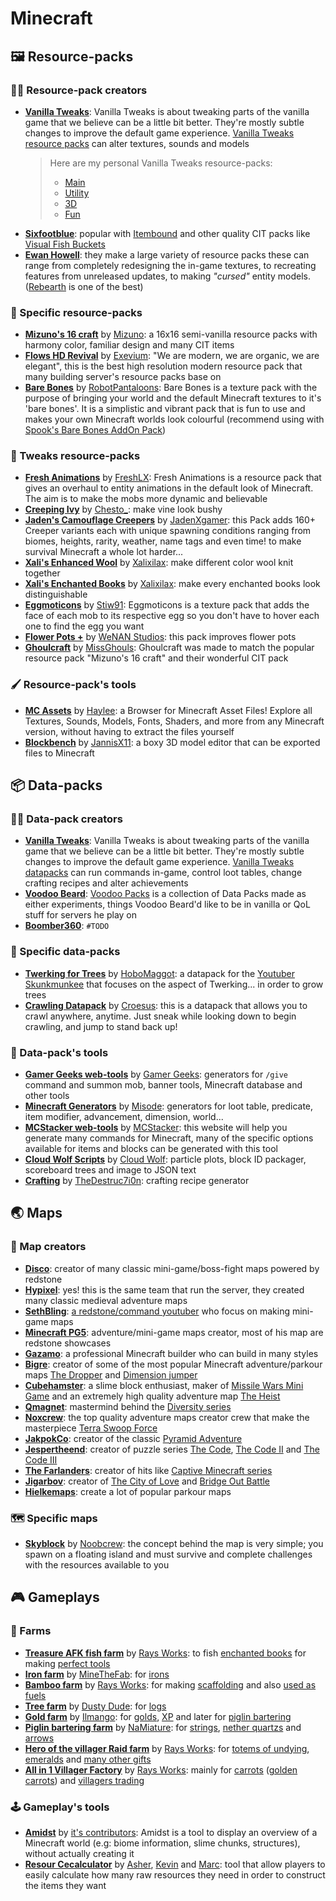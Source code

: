 # Minecraft

## 🖼️ Resource-packs
### 👨‍🎨 Resource-pack creators
- [**Vanilla Tweaks**](https://vanillatweaks.net): Vanilla Tweaks is about tweaking parts of the vanilla game that we believe can be a little bit better. They're mostly subtle changes to improve the default game experience. [Vanilla Tweaks resource packs](https://vanillatweaks.net/picker/resource-packs) can alter textures, sounds and models
  > Here are my personal Vanilla Tweaks resource-packs:
  > - [Main](https://vanillatweaks.net/share/#fLipkH)
  > - [Utility](https://vanillatweaks.net/share/#DbjNCD)
  > - [3D](https://vanillatweaks.net/share/#vGemyF)
  > - [Fun](https://vanillatweaks.net/share/#Trs9GQ)
- [**Sixfootblue**](https://www.planetminecraft.com/member/sixfootblue): popular with [Itembound](https://www.planetminecraft.com/texture-pack/itembound-fixed) and other quality CIT packs like [Visual Fish Buckets](https://www.planetminecraft.com/texture-pack/visual-fish-buckets-1-13-1/)
- [**Ewan Howell**](https://www.ewanhowell.com): they make a large variety of resource packs these can range from completely redesigning the in-game textures, to recreating features from unreleased updates, to making *"cursed"* entity models. ([Rebearth](https://www.ewanhowell.com/?pack=rebearth-remastered) is one of the best)

### 🎨 Specific resource-packs
- [**Mizuno's 16 craft**](https://mizunomcmemo.blogspot.com/p/resourcepack.html) by [Mizuno](https://mizunomcmemo.blogspot.com): a 16x16 semi-vanilla resource packs with harmony color, familiar design and many CIT items
- [**Flows HD Revival**](http://flowshdrevival.com) by [Exevium](https://www.planetminecraft.com/member/exevium): "We are modern, we are organic, we are elegant", this is the best high resolution modern resource pack that many building server's resource packs base on
- [**Bare Bones**](https://www.planetminecraft.com/texture-pack/bare-bones) by [RobotPantaloons](https://www.robotpantaloons.com): Bare Bones is a texture pack with the purpose of bringing your world and the default Minecraft textures to it's 'bare bones'. It is a simplistic and vibrant pack that is fun to use and makes your own Minecraft worlds look colourful (recommend using with [Spook's Bare Bones AddOn Pack](https://www.planetminecraft.com/texture-pack/spook-s-bare-bones-addon-pack/))

### 🔧 Tweaks resource-packs
- [**Fresh Animations**](https://www.planetminecraft.com/texture-pack/fresh-animations-v1-0) by [FreshLX](https://www.youtube.com/channel/UCCs_JwXYjjgeRIujTlbswIw):  Fresh Animations is a resource pack that gives an overhaul to entity animations in the default look of Minecraft. The aim is to make the mobs more dynamic and believable
- [**Creeping Ivy**](https://www.planetminecraft.com/texture-pack/creeping-ivy) by [Chesto_](https://www.planetminecraft.com/member/chesto_): make vine look bushy
- [**Jaden's Camouflage Creepers**](https://www.planetminecraft.com/texture-pack/jaden-s-camouflage-creepers-optifine-required) by [JadenXgamer](https://www.planetminecraft.com/member/jadenxgamer): this Pack adds 160+ Creeper variants each with unique spawning conditions ranging from biomes, heights, rarity, weather, name tags and even time! to make survival Minecraft a whole lot harder...
- [**Xali's Enhanced Wool**](https://www.planetminecraft.com/texture-pack/xali-s-enhanced-wool) by [Xalixilax](https://www.planetminecraft.com/member/xalixilax): make different color wool knit together
- [**Xali's Enchanted Books**](https://www.planetminecraft.com/texture-pack/xali-s-enchanted-books) by [Xalixilax](https://www.planetminecraft.com/member/xalixilax): make every enchanted books look distinguishable
- [**Eggmoticons**](https://www.planetminecraft.com/texture-pack/eggmoticons-egg-faces) by [Stiw91](https://www.planetminecraft.com/member/stiw91): Eggmoticons is a texture pack that adds the face of each mob to its respective egg so you don't have to hover each one to find the egg you want
- [**Flower Pots +**](https://www.planetminecraft.com/texture-pack/flower-pots) by [WeNAN Studios](https://www.planetminecraft.com/member/wenan_studios): this pack improves flower pots
- [**Ghoulcraft**](https://www.ghoulcraft.com) by [MissGhouls](https://www.ghoulcraft.com/about-us): Ghoulcraft was made to match the popular resource pack "Mizuno's 16 craft" and their wonderful CIT pack

### 🖌️ Resource-pack's tools
- [**MC Assets**](https://mcasset.cloud) by [Haylee](https://inventivetalent.org): a Browser for Minecraft Asset Files! Explore all Textures, Sounds, Models, Fonts, Shaders, and more from any Minecraft version, without having to extract the files yourself
- [**Blockbench**](https://www.blockbench.net) by [JannisX11](https://github.com/JannisX11): a boxy 3D model editor that can be exported files to Minecraft

## 📦 Data-packs
### 👩‍🔬 Data-pack creators
- [**Vanilla Tweaks**](https://vanillatweaks.net): Vanilla Tweaks is about tweaking parts of the vanilla game that we believe can be a little bit better. They're mostly subtle changes to improve the default game experience. [Vanilla Tweaks datapacks](https://vanillatweaks.net/picker/datapacks) can run commands in-game, control loot tables, change crafting recipes and alter achievements
- [**Voodoo Beard**](https://mc.voodoobeard.com): [Voodoo Packs](https://mc.voodoobeard.com/#datapacks) is a collection of Data Packs made as either experiments, things Voodoo Beard'd like to be in vanilla or QoL stuff for servers he play on
- [**Boomber360**](https://www.planetminecraft.com/member/boomber360): `#TODO`

### 🧱 Specific data-packs
- [**Twerking for Trees**](https://www.planetminecraft.com/data-pack/twerking-for-trees) by [HoboMaggot](https://www.planetminecraft.com/member/hobomaggot): a datapack for the [Youtuber Skunkmunkee](https://www.youtube.com/user/spmetz) that focuses on the aspect of Twerking... in order to grow trees
- [**Crawling Datapack**](https://www.planetminecraft.com/data-pack/crawling-datapack) by [Croesus](https://www.planetminecraft.com/member/croesus): this is a datapack that allows you to crawl anywhere, anytime. Just sneak while looking down to begin crawling, and jump to stand back up!

### 🧰 Data-pack's tools
- [**Gamer Geeks web-tools**](https://www.gamergeeks.net) by [Gamer Geeks](https://www.youtube.com/channel/UCIsEPo8j14FGrGvQg-4qq1Q): generators for `/give` command and summon mob, banner tools, Minecraft database and other tools
- [**Minecraft Generators**](https://misode.github.io) by [Misode](https://github.com/misode): generators for loot table, predicate, item modifier, advancement, dimension, world...
- [**MCStacker web-tools**](https://mcstacker.net) by [MCStacker](https://twitter.com/PyroStunts): this website will help you generate many commands for Minecraft, many of the specific options available for items and blocks can be generated with this tool
- [**Cloud Wolf Scripts**](https://cloudwolfyt.github.io) by [Cloud Wolf](https://www.youtube.com/channel/UCZnBqVITQ0dloqUU0fGxY3g): particle plots, block ID packager, scoreboard trees and image to JSON text
- [**Crafting**](https://crafting.thedestruc7i0n.ca) by [TheDestruc7i0n](https://thedestruc7i0n.ca): crafting recipe generator

## 🌏 Maps
### 👷 Map creators
- [**Disco**](https://www.planetminecraft.com/member/disco_): creator of many classic mini-game/boss-fight maps powered by redstone
- [**Hypixel**](https://www.planetminecraft.com/member/hypixel): yes! this is the same team that run the server, they created many classic medieval adventure maps
- [**SethBling**](https://www.planetminecraft.com/member/sethbling): [a redstone/command youtuber](https://www.youtube.com/c/MinecraftSethBling) who focus on making mini-game maps
- [**Minecraft PG5**](https://www.planetminecraft.com/member/minecraftpg5): adventure/mini-game maps creator, most of his map are redstone showcases
- [**Gazamo**](https://www.planetminecraft.com/member/gazamo): a professional Minecraft builder who can build in many styles
- [**Bigre**](https://www.planetminecraft.com/member/bigre): creator of some of the most popular Minecraft adventure/parkour maps [The Dropper](https://www.planetminecraft.com/project/advpuzz-the-dropper-2-new-levels) and [Dimension jumper](https://www.planetminecraft.com/project/advpuzz-15-dimension-jumper)
- [**Cubehamster**](https://www.planetminecraft.com/member/cubehamster): a slime block enthusiast, maker of [Missile Wars Mini Game](https://www.planetminecraft.com/project/missile-wars-mini-game-for-18) and an extremely high quality adventure map [The Heist](https://www.planetminecraft.com/project/the-heist-3372054)
- [**Qmagnet**](https://www.planetminecraft.com/member/qmagnet): mastermind behind the [Diversity series](https://www.planetminecraft.com/project/diversity-multi-genre-map)
- [**Noxcrew**](https://www.planetminecraft.com/member/noxcrew): the top quality adventure maps creator crew that make the masterpiece [Terra Swoop Force](https://www.planetminecraft.com/project/terra-swoop-force---noxcrews-new-minecraft-arcade-adventure-map)
- [**JakpokCo**](https://www.planetminecraft.com/member/jakpokco): creator of the classic [Pyramid Adventure](https://www.planetminecraft.com/project/pyramid-adventure-adventure-map)
- [**Jespertheend**](https://jespertheend.com): creator of puzzle series [The Code](https://www.minecraftforum.net/forums/mapping-and-modding-java-edition/maps/1532767-the-code), [The Code II](https://www.minecraftforum.net/forums/mapping-and-modding-java-edition/maps/1543836-the-code-ii-infinite) and [The Code III](https://www.minecraftforum.net/forums/mapping-and-modding-java-edition/maps/1554017-the-code-iii-end)
- [**The Farlanders**](https://thefarlanders.com): creator of hits like [Captive Minecraft series](https://thefarlanders.com/captive-minecraft-home)
- [**Jigarbov**](https://www.jigarbov.net): creator of [The City of Love](https://www.jigarbov.net/the-city-of-love-custom-map) and [Bridge Out Battle](https://www.jigarbov.net/bridge-out-battle-map-release)
- [**Hielkemaps**](https://hielkemaps.com): create a lot of popular parkour maps

### 🗺️ Specific maps
- [**Skyblock**](https://www.minecraftforum.net/forums/mapping-and-modding-java-edition/maps/1473433-surv-skyblock) by [Noobcrew](https://www.minecraftforum.net/members/Noobcrew): the concept behind the map is very simple; you spawn on a floating island and must survive and complete challenges with the resources available to you

## 🎮 Gameplays
### 🚜 Farms
- [**Treasure AFK fish farm**](https://www.youtube.com/watch?v=OMEInK81SG0) by [Rays Works](https://www.youtube.com/channel/UCDi2s0xQrfFwivdmsPiuU_w): to fish [enchanted books](https://minecraft.fandom.com/wiki/Enchanted_Book) for making [perfect tools](https://ender-chest.com/tutorials/best-minecraft-enchantments-for-everything)
- [**Iron farm**](https://www.youtube.com/watch?v=Pa4wRB5WJqc) by [MineTheFab](https://www.youtube.com/channel/UCA80oRPhnBQLaSHk4ABfh2w): for [irons](https://minecraft.fandom.com/wiki/Iron_Ingot)
- [**Bamboo farm**](https://www.youtube.com/watch?v=cwu1z82IXYc) by [Rays Works](https://www.youtube.com/channel/UCDi2s0xQrfFwivdmsPiuU_w): for making [scaffolding](https://minecraft.fandom.com/wiki/Scaffolding) and also [used as fuels](https://minecraft.fandom.com/wiki/Bamboo#Fuel)
- [**Tree farm**](https://www.youtube.com/watch?v=CoWb8JmMLhw) by [Dusty Dude](https://www.youtube.com/channel/UCvYXnd_Av0OuxQZSjso3jQA): for [logs](https://minecraft.fandom.com/wiki/Log)
- [**Gold farm**](https://www.youtube.com/watch?v=lCs3StdbuqU) by [Ilmango](https://www.youtube.com/channel/UCHSI8erNrN6hs3sUK6oONLA): for [golds](https://minecraft.fandom.com/wiki/Gold_Ingot), [XP](https://minecraft.fandom.com/wiki/Experience) and later for [piglin bartering](https://minecraft.fandom.com/wiki/Bartering)
- [**Piglin bartering farm**](https://www.youtube.com/watch?v=BSIw_Mk0bJ4) by [NaMiature](https://www.youtube.com/channel/UC3iJe8ix3c9220yOZtlCRXQ): for [strings](https://minecraft.fandom.com/wiki/String), [nether quartzs](https://minecraft.fandom.com/wiki/Nether_Quartz) and [arrows](https://minecraft.fandom.com/wiki/Arrow)
- [**Hero of the villager Raid farm**](https://www.youtube.com/watch?v=2gcWlWTuTj8) by [Rays Works](https://www.youtube.com/channel/UCDi2s0xQrfFwivdmsPiuU_w): for [totems of undying](https://minecraft.fandom.com/wiki/Totem_of_Undying), [emeralds](https://minecraft.fandom.com/wiki/Emerald) and [many other gifts](https://minecraft.fandom.com/wiki/Hero_of_the_Village#Gifts)
- [**All in 1 Villager Factory**](https://www.youtube.com/watch?v=-AkoWbKdYvw) by [Rays Works](https://www.youtube.com/channel/UCDi2s0xQrfFwivdmsPiuU_w): mainly for [carrots](https://minecraft.fandom.com/wiki/Carrot) ([golden carrots](https://minecraft.fandom.com/wiki/Golden_Carrot)) and [villagers trading](https://minecraft.fandom.com/wiki/Trading)

### 🕹️ Gameplay's tools
- [**Amidst**](https://github.com/toolbox4minecraft/amidst) by [it's contributors](https://github.com/toolbox4minecraft/amidst/graphs/contributors): Amidst is a tool to display an overview of a Minecraft world (e.g: biome information, slime chunks, structures), without actually creating it
- [**Resour Cecalculator**](https://resourcecalculator.com/minecraft) by [Asher](https://aglick.com), [Kevin](https://resourcecalculator.com/minecraft/kroden3d@gmail.com) and [Marc](https://github.com/mmodrow): tool that allow players to easily calculate how many raw resources they need in order to construct the items they want
